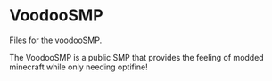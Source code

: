 # VoodooSMP
Files for the voodooSMP.

The VoodooSMP is a public SMP that provides the feeling of modded minecraft while only needing optifine!
